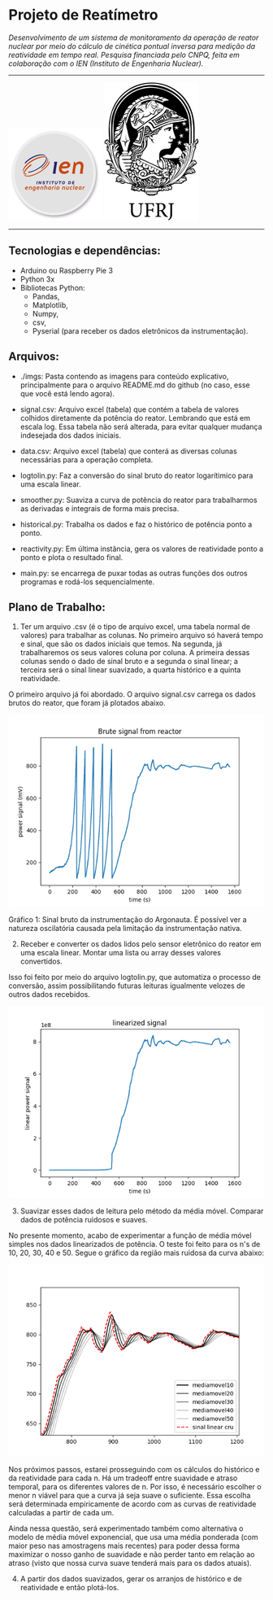 # Projeto de Reatímetro
_Desenvolvimento de um sistema de monitoramento da operação de reator nuclear por meio do cálculo de cinética pontual inversa para medição da reatividade em tempo real. Pesquisa financiada pelo CNPQ, feita em colaboração com o IEN (Instituto de Engenharia Nuclear)._

---
![logo](./imgs/ien.png)
![logo](./imgs/ufrj.png)

---
## Tecnologias e dependências:

* Arduino ou Raspberry Pie 3
* Python 3x
* Bibliotecas Python:
    * Pandas, 
    * Matplotlib,
    * Numpy,
    * csv,
    * Pyserial (para receber os dados eletrônicos da instrumentação).

## Arquivos:


* ./imgs: Pasta contendo as imagens para conteúdo explicativo, principalmente para o arquivo README.md do github (no caso, esse que você está lendo agora).

* signal.csv: Arquivo excel (tabela) que contém a tabela de valores colhidos diretamente da potência do reator.  Lembrando que está em escala log. Essa tabela não será alterada, para evitar qualquer mudança indesejada dos dados iniciais.

* data.csv: Arquivo excel (tabela) que conterá as diversas colunas necessárias para a operação completa.

* logtolin.py: Faz a conversão do sinal bruto do reator logarítimico para uma escala linear.

* smoother.py: Suaviza a curva de potência do reator para trabalharmos as derivadas e integrais de forma mais precisa.

* historical.py: Trabalha os dados e faz o histórico de potência ponto a ponto.

* reactivity.py: Em última instância, gera os valores de reatividade ponto a ponto e plota o resultado final.

* main.py: se encarrega de puxar todas as outras funções dos outros programas e rodá-los sequencialmente.

## Plano de Trabalho:

1. Ter um arquivo .csv (é o tipo de arquivo excel, uma tabela normal de valores) para trabalhar as colunas. No primeiro arquivo só haverá tempo e sinal, que são os dados iniciais que temos. Na segunda, já trabalharemos os seus valores coluna por coluna. A primeira dessas colunas sendo o dado de sinal bruto e a segunda o sinal linear; a terceira será o sinal linear suavizado, a quarta histórico e a quinta reatividade.

<p> O primeiro arquivo já foi abordado. O arquivo signal.csv carrega os dados brutos do reator, que foram já plotados abaixo.</p>

![logo](./imgs/brute_signal.png)
<p>Gráfico 1: Sinal bruto da instrumentação do Argonauta. É possível ver a natureza oscilatória causada pela limitação da instrumentação nativa. </p>



2. Receber e converter os dados lidos pelo sensor eletrônico do reator em uma escala linear. Montar uma lista ou array desses valores convertidos.

<p> Isso foi feito por meio do arquivo logtolin.py, que automatiza o processo de conversão, assim possibilitando futuras leituras igualmente velozes de outros dados recebidos.</p>

![logo](./imgs/linear_signal.png)

3. Suavizar esses dados de leitura pelo método da média móvel. Comparar dados de potência ruidosos e suaves.

<p> No presente momento, acabo de experimentar a função de média móvel simples nos dados linearizados de potência. O teste foi feito para os n's de 10, 20, 30, 40 e 50. Segue o gráfico da região mais ruidosa da curva abaixo: </p>

![logo](./imgs/smooth.png)

<p>Nos próximos passos, estarei prosseguindo com os cálculos do histórico e da reatividade para cada n. Há um tradeoff entre suavidade e atraso temporal, para os diferentes valores de n. Por isso, é necessário escolher o menor n viável para que a curva já seja suave o suficiente. Essa escolha será determinada empiricamente de acordo com as curvas de reatividade calculadas a partir de cada um.</p>

<p>
Ainda nessa questão, será experimentado também como alternativa o modelo de média móvel exponencial, que usa uma média ponderada (com maior peso nas amostragens mais recentes) para poder dessa forma maximizar o nosso ganho de suavidade e não perder tanto em relação ao atraso (visto que nossa curva suave tenderá mais para os dados atuais).
</p>

4. A partir dos dados suavizados, gerar os arranjos de histórico e de reatividade e então plotá-los.